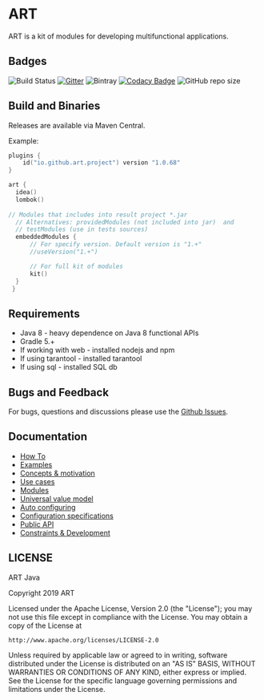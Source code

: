 # ART
ART is a kit of modules for developing multifunctional applications.


## Badges
![Build Status](https://travis-ci.com/art-community/ART.svg)
[![Gitter](https://badges.gitter.im/art-community/community.svg)](https://gitter.im/art-community/community?utm_source=badge&utm_medium=badge&utm_campaign=pr-badge)
![Bintray](https://img.shields.io/bintray/v/art-community/art/io.github.art)
[![Codacy Badge](https://api.codacy.com/project/badge/Grade/3a5d459c173a4109b2d039c8f7cd3cce)](https://app.codacy.com/app/antonbashir/ART?utm_source=github.com&utm_medium=referral&utm_content=art-community/ART&utm_campaign=Badge_Grade_Dashboard)
![GitHub repo size](https://img.shields.io/github/repo-size/art-community/art)

## Build and Binaries
Releases are available via Maven Central.

Example:
```kotlin
plugins {
    id("io.github.art.project") version "1.0.68"
}

art {
  idea()
  lombok()  
  
// Modules that includes into result project *.jar 
  // Alternatives: providedModules (not included into jar)  and 
  // testModules (use in tests sources)
  embeddedModules {
      // For specify version. Default version is "1.+" 
      //useVersion("1.+")

      // For full kit of modules 
      kit()    
  }  
 }
```
## Requirements
- Java 8 - heavy dependence on Java 8 functional APIs
- Gradle 5.+
- If working with web - installed nodejs and npm
- If using tarantool - installed tarantool
- If using sql - installed SQL db

## Bugs and Feedback
For bugs, questions and discussions please use the [Github Issues](https://github.com/art-community/art/issues).

## Documentation

* [How To](https://github.com/art-community/ART/tree/latest/documentation/how-to-get-started-with-art.md)
* [Examples](https://github.com/art-community/ART/tree/latest/documentation/examples.md)
* [Concepts & motivation](https://github.com/art-community/ART/tree/latest/documentation/concept-&-motivation.md)
* [Use cases](https://github.com/art-community/ART/tree/latest/documentation/use-cases.md)
* [Modules](https://github.com/art-community/ART/tree/latest/documentation/modules-&-capabilities.md)
* [Universal value model](https://github.com/art-community/ART/tree/latest/documentation/universal-value-model.md)
* [Auto configuring](https://github.com/art-community/ART/tree/latest/documentation/agile-auto-configuring.md)
* [Configuration specifications](https://github.com/art-community/ART/tree/latest/documentation/configuration-specifications.md)
* [Public API](https://github.com/art-community/ART/tree/latest/documentation/public-api.md)
* [Constraints & Development](https://github.com/art-community/ART/tree/latest/documentation/constraints-&-development.md)
 

## LICENSE
ART Java

Copyright 2019 ART

Licensed under the Apache License, Version 2.0 (the "License");
you may not use this file except in compliance with the License.
You may obtain a copy of the License at

    http://www.apache.org/licenses/LICENSE-2.0

Unless required by applicable law or agreed to in writing, software
distributed under the License is distributed on an "AS IS" BASIS,
WITHOUT WARRANTIES OR CONDITIONS OF ANY KIND, either express or implied.
See the License for the specific language governing permissions and
limitations under the License.
